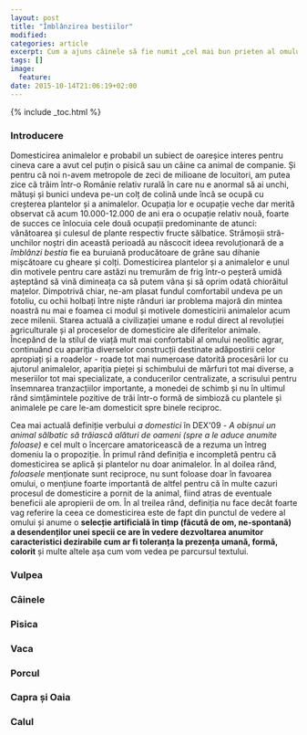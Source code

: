 ```yaml
---
layout: post
title: "Îmblânzirea bestiilor"
modified:
categories: article
excerpt: Cum a ajuns câinele să fie numit „cel mai bun prieten al omului”? Sau cum au ajuns bovinele - cândva megafaună fioroasă - să pască la grija copiilor și să modifice radical felul nostru de a mânca? Dar pisica, capra, porcul, calul, cum au fost domesticite? 
tags: []
image:
  feature:
date: 2015-10-14T21:06:19+02:00
---
```

{% include _toc.html %}

### Introducere
Domesticirea animalelor e probabil un subiect de oareșice interes pentru cineva care a avut cel puțin o pisică sau un câine ca animal de companie. Și pentru că noi n-avem metropole de zeci de milioane de locuitori, am putea zice că trăim într-o Românie relativ rurală în care nu e anormal să ai unchi, mătuși și bunici undeva pe-un colț de colină unde încă se ocupă cu creșterea plantelor și a animalelor. Ocupația lor e ocupație veche dar merită observat că acum 10.000-12.000 de ani era o ocupație relativ nouă, foarte de succes ce înlocuia cele două ocupații predominante de atunci: vânătoarea și culesul de plante respectiv fructe sălbatice. Strămoșii stră-unchilor noștri din această perioadă au născocit ideea revoluționară de a *îmblânzi bestia* fie ea buruiană producătoare de grâne sau dihanie mișcătoare cu gheare și colți. Domesticirea plantelor și a animalelor e unul din motivele pentru care astăzi nu tremurăm de frig într-o peșteră umidă așteptând să vină dimineața ca să putem vâna și să oprim odată chiorăitul mațelor. Dimpotrivă chiar, ne-am plasat fundul comfortabil undeva pe un fotoliu, cu ochii holbați între niște rânduri iar problema majoră din mintea noastră nu mai e foamea ci modul și motivele domesticirii animalelor acum zece milenii. Starea actuală a civilizației umane e rodul direct al revoluției agriculturale și al proceselor de domesticire ale diferitelor animale. Începând de la stilul de viață mult mai confortabil al omului neolitic agrar, continuând cu apariția diverselor construcții destinate adăpostirii celor apropiați și a roadelor - roade tot mai numeroase datorită procesării lor cu ajutorul animalelor, apariția pieței și schimbului de mărfuri tot mai diverse, a meseriilor tot mai specializate, a conducerilor centralizate, a scrisului pentru însemnarea tranzacțiilor importante, a monedei de schimb și nu în ultimul rând simțămintele pozitive de trăi într-o formă de simbioză cu plantele și animalele pe care le-am domesticit spre binele reciproc. 

Cea mai actuală definiție verbului *a domestici* în DEX'09 - *A obișnui un animal sălbatic să trăiască alături de oameni (spre a le aduce anumite foloase)* e cel mult o încercare amatoricească de a rezuma un întreg domeniu la o propoziție. În primul rând definiția e incompletă pentru că domesticirea se aplică și plantelor nu doar animalelor. În al doilea rând, *foloasele* menționate sunt reciproce, nu sunt foloase doar în favoarea omului, o mențiune foarte importantă de altfel pentru că în multe cazuri procesul de domesticire a pornit de la animal, fiind atras de eventuale beneficii ale apropierii de om. În al treilea rând, definiția nu face decât foarte vag referire la ceea ce domesticirea este de fapt din punctul de vedere al omului și anume o **selecție artificială în timp (făcută de om, ne-spontană) a desendenților unei specii ce are în vedere dezvoltarea anumitor caracteristici dezirabile cum ar fi toleranța la prezența umană, formă, colorit** și multe altele așa cum vom vedea pe parcursul textului.  


### Vulpea

### Câinele

### Pisica

### Vaca

### Porcul

### Capra și Oaia

### Calul



